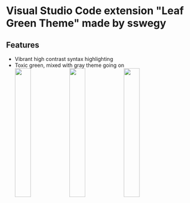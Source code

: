 # Visual Studio Code extension "Leaf Green Theme" made by sswegy
## Features
- Vibrant high contrast syntax highlighting
- Toxic green, mixed with gray theme going on\
<img src="https://user-images.githubusercontent.com/76032270/118504011-d0d88d00-b733-11eb-8b90-3ae8763e4b4d.png" width="30%"></img> <img src="https://user-images.githubusercontent.com/76032270/118504016-d1712380-b733-11eb-95ed-9574105d9059.png" width="30%"></img> <img src="https://user-images.githubusercontent.com/76032270/118504017-d209ba00-b733-11eb-8521-1414e62e3628.png" width="30%"></img> 